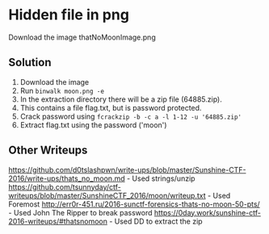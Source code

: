 # Hidden file in png

Download the image thatNoMoonImage.png

## Solution

1. Download the image
2. Run `binwalk moon.png -e`
3. In the extraction directory there will be a zip file (64885.zip).
4. This contains a file flag.txt, but is password protected.
5. Crack password using `fcrackzip -b -c a -l 1-12 -u '64885.zip'`
6. Extract flag.txt using the password ('moon')

## Other Writeups
https://github.com/d0tslashpwn/write-ups/blob/master/Sunshine-CTF-2016/write-ups/thats_no_moon.md - Used strings/unzip
https://github.com/tsunnyday/ctf-writeups/blob/master/SunshineCTF_2016/moon/writeup.txt - Used Foremost
http://err0r-451.ru/2016-sunctf-forensics-thats-no-moon-50-pts/ - Used John The Ripper to break password
https://0day.work/sunshine-ctf-2016-writeups/#thatsnomoon - Used DD to extract the zip
